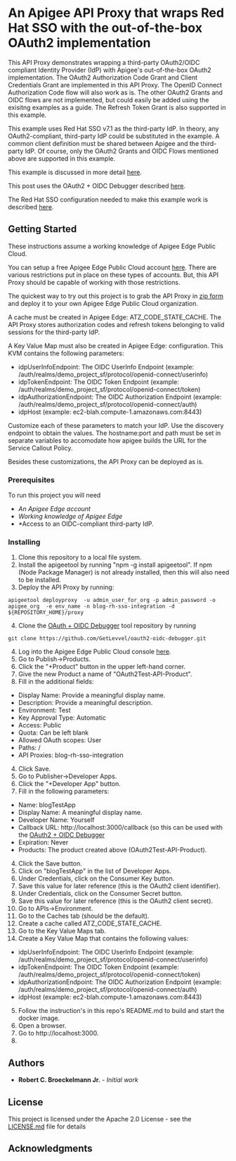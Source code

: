 # An Apigee API Proxy that wraps Red Hat SSO with the out-of-the-box OAuth2 implementation
This API Proxy demonstrates wrapping a third-party OAuth2/OIDC compliant Identity Provider (IdP) with Apigee's out-of-the-box OAuth2 implementation. The OAuth2 Authorization Code Grant and Client Credentials Grant are implemented in this API Proxy. The OpenID Connect Authorization Code flow will also work as is. The other OAuth2 Grants and OIDC flows are not implemented, but could easily be added using the exisitng examples as a guide. The Refresh Token Grant is also supported in this example.

This example uses Red Hat SSO v7.1 as the third-party IdP. In theory, any OAuth2-compliant, third-party IdP could be substituted in the example.  A common client definition must be shared between Apigee and the third-party IdP.  Of course, only the OAuth2 Grants and OIDC Flows mentioned above are supported in this example.

This example is discussed in more detail [here](https://medium.com/p/a10223eb334).

This post uses the OAuth2 + OIDC Debugger described [here](https://github.com/GetLevvel/oauth2-oidc-debugger).

The Red Hat SSO configuration needed to make this example work is described [here](https://medium.com/@robert.broeckelmann/openid-connect-authorization-code-flow-with-red-hat-sso-d141dde4ed3f).

## Getting Started
These instructions assume a working knowledge of Apigee Edge Public Cloud.

You can setup a free Apigee Edge Public Cloud account [here](https://enterprise.apigee.com).  There are various restrictions put in place on these types of accounts.  But, this API Proxy should be capable of working with those restrictions.

The quickest way to try out this project is to grab the API Proxy in [zip form](https://github.com/rcbjLevvel/apigee-api-proxy-oauth2-rh-sso-wrapper/blob/master/blog-rh-sso-integration.zip) and deploy it to your own Apigee Edge Public Cloud organization.

A cache must be created in Apigee Edge: ATZ_CODE_STATE_CACHE. The API Proxy stores authorization codes and refresh tokens belonging to valid sessions for the third-party IdP.

A Key Value Map must also be created in Apigee Edge: configuration. This KVM contains the following parameters:
* idpUserInfoEndpoint: The OIDC UserInfo Endpoint (example: /auth/realms/demo_project_sf/protocol/openid-connect/userinfo)
* idpTokenEndpoint: The OIDC Token Endpoint (example: /auth/realms/demo_project_sf/protocol/openid-connect/token)
* idpAuthorizationEndpoint: The OIDC Authorization Endpoint (example: /auth/realms/demo_project_sf/protocol/openid-connect/auth)
* idpHost (example: ec2-blah.compute-1.amazonaws.com:8443)

Customize each of these parameters to match your IdP.  Use the discovery endpoint to obtain the values. The hostname:port and path must be set in separate variables to accomodate how apigee builds the URL for the Service Callout Policy.

Besides these customizations, the API Proxy can be deployed as is.

### Prerequisites
To run this project you will need
* *An Apigee Edge account*
* *Working knowledge of Apigee Edge*
* *Access to an OIDC-compliant third-party IdP.

### Installing
1. Clone this repository to a local file system.
2. Install the apigeetool by running "npm -g install apigeetool".  If npm (Node Package Manager) is not already installed, then this will also need to be installed.
3. Deploy the API Proxy by running:
  ```
apigeetool deployproxy  -u admin_user_for_org -p admin_password -o apigee_org  -e env_name -n blog-rh-sso-integration -d ${REPOSITORY_HOME}/proxy
  ```
4. Clone the [OAuth + OIDC Debugger](https://github.com/GetLevvel/oauth2-oidc-debugger) tool repository by running
```
git clone https://github.com/GetLevvel/oauth2-oidc-debugger.git
```
4. Log into the Apigee Edge Public Cloud console [here](https://enterprise.apigee.com).
4. Go to Publish->Products.
4. Click the "+Product" button in the upper left-hand corner.
4. Give the new Product a name of "OAuth2Test-API-Product".
4. Fill in the additional fields:
* Display Name: Provide a meaningful display name.
* Description: Provide a meaningful description.
* Environment: Test
* Key Approval Type: Automatic
* Access: Public
* Quota: Can be left blank
* Allowed OAuth scopes: User
* Paths: /
* API Proxies: blog-rh-sso-integration
4. Click Save.
4. Go to Publisher->Developer Apps.
4. Click the "+Developer App" button.
4. Fill in the following parameters:
* Name: blogTestApp
* Display Name: A meaningful display name.
* Developer Name: Yourself
* Callback URL: http://localhost:3000/callback (so this can be used with the [OAuth2 + OIDC Debugger](https://github.com/GetLevvel/oauth2-oidc-debugger)
* Expiration: Never
* Products: The product created above (OAuth2Test-API-Product).
4. Click the Save button.
4. Click on "blogTestApp" in the list of Developer Apps.
4. Under Credentials, click on the Consumer Key button.
4. Save this value for later reference (this is the OAuth2 client identifier).
4. Under Credentials, click on the Consumer Secret button.
4. Save this value for later reference (this is the OAuth2 client secret).
4. Go to APIs->Environment.
4. Go to the Caches tab (should be the default).
4. Create a cache called ATZ_CODE_STATE_CACHE.
4. Go to the Key Value Maps tab.
4. Create a Key Value Map that contains the following values:
* idpUserInfoEndpoint: The OIDC UserInfo Endpoint (example: /auth/realms/demo_project_sf/protocol/openid-connect/userinfo)
* idpTokenEndpoint: The OIDC Token Endpoint (example: /auth/realms/demo_project_sf/protocol/openid-connect/token)
* idpAuthorizationEndpoint: The OIDC Authorization Endpoint (example: /auth/realms/demo_project_sf/protocol/openid-connect/auth)
* idpHost (example: ec2-blah.compute-1.amazonaws.com:8443)
5. Follow the instruction's in this repo's README.md to build and start the docker image.
6. Open a browser.
7. Go to http://localhost:3000.
8. 

## Authors
* **Robert C. Broeckelmann Jr.** - *Initial work*

## License
This project is licensed under the Apache 2.0 License - see the [LICENSE.md](LICENSE.md) file for details

## Acknowledgments
